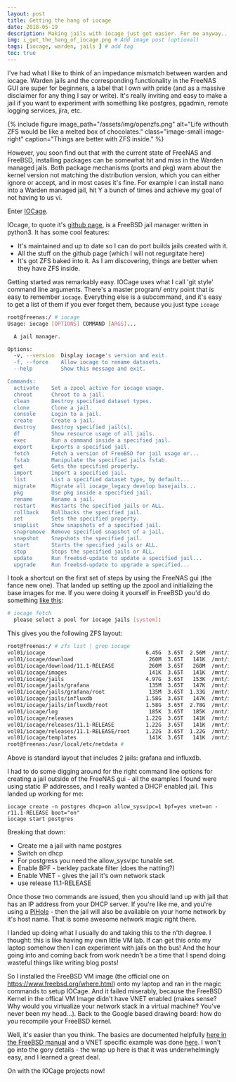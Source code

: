 ```yaml
---
layout: post
title: Getting the hang of iocage
date: 2018-05-19
description: Making jails with iocage just got easier. For me anyway...
img: i_got_the_hang_of_iocage.png # Add image post (optional)
tags: [iocage, warden, jails ] # add tag
toc: true
---
```


I've had what I like to think of an impedance mismatch between warden and iocage. Warden jails and the corresponding functionality in the FreeNAS GUI are super for beginners, a label that I own with pride (and as a massive disclaimer for any thing I say or write). It's really inviting and easy to make a jail if you want to experiment with something like postgres, pgadmin, remote logging services, jira, etc.

{% include figure image_path="/assets/img/openzfs.png" alt="Life withouth ZFS would be like a melted box of chocolates." class="image-small image-right" caption="Things are better with ZFS inside." %}

However, you soon find out that with the current state of FreeNAS and FreeBSD, installing packages can be somewhat hit and miss in the Warden managed jails. Both package mechanisms (ports and pkg) warn about the kernel version not matching the distribution version, which you can either ignore or accept, and in most cases it's fine. For example I can install nano into a Warden managed jail, hit Y a bunch of times and achieve my goal of not having to us vi.

Enter [IOCage](https://doc.freenas.org/11/jails.html#using-iocage).

IOcage, to quote it's [github page](https://github.com/iocage/iocage), is a FreeBSD jail manager written in python3. It has some cool features:
* It's maintained and up to date so I can do port builds jails created with it.
* All the stuff on the github page (which I will not regurgitate here)
* It's got ZFS baked into it. As I am discovering, things are better when they have ZFS inside.

Getting started was remarkably easy. IOCage uses what I call 'git style' command line arguments. There's a master program/ entry point that is easy to remember `iocage`. Everything else is a subcommand, and it's easy to get a list of them if you ever forget them, because you just type `icoage`

```bash
root@freenas:/ # iocage
Usage: iocage [OPTIONS] COMMAND [ARGS]...

  A jail manager.

Options:
  -v, --version  Display iocage's version and exit.
  -f, --force    Allow iocage to rename datasets.
  --help         Show this message and exit.

Commands:
  activate    Set a zpool active for iocage usage.
  chroot      Chroot to a jail.
  clean       Destroy specified dataset types.
  clone       Clone a jail.
  console     Login to a jail.
  create      Create a jail.
  destroy     Destroy specified jail(s).
  df          Show resource usage of all jails.
  exec        Run a command inside a specified jail.
  export      Exports a specified jail.
  fetch       Fetch a version of FreeBSD for jail usage or...
  fstab       Manipulate the specified jails fstab.
  get         Gets the specified property.
  import      Import a specified jail.
  list        List a specified dataset type, by default...
  migrate     Migrate all iocage_legacy develop basejails...
  pkg         Use pkg inside a specified jail.
  rename      Rename a jail.
  restart     Restarts the specified jails or ALL.
  rollback    Rollbacks the specified jail.
  set         Sets the specified property.
  snaplist    Show snapshots of a specified jail.
  snapremove  Remove specified snapshot of a jail.
  snapshot    Snapshots the specified jail.
  start       Starts the specified jails or ALL.
  stop        Stops the specified jails or ALL.
  update      Run freebsd-update to update a specified jail...
  upgrade     Run freebsd-update to upgrade a specified...
```

I took a shortcut on the first set of steps by using the FreeNAS gui (the fance new one). That landed up setting up the zpool and initializing the base images for me. If you were doing it yourself in FreeBSD you'd do something [like this](https://dan.langille.org/2015/03/07/getting-started-with-iocage-for-jails-on-freebsd/):

```bash
# iocage fetch
  please select a pool for iocage jails [system]:

```

This gives you the following ZFS layout:

```bash
root@freenas:/ # zfs list | grep iocage
vol01/iocage                                6.45G  3.65T  2.56M  /mnt/iocage
vol01/iocage/download                        260M  3.65T   141K  /mnt/iocage/download
vol01/iocage/download/11.1-RELEASE           260M  3.65T   260M  /mnt/iocage/download/11.1-RELEASE
vol01/iocage/images                          141K  3.65T   141K  /mnt/iocage/images
vol01/iocage/jails                          4.97G  3.65T   153K  /mnt/iocage/jails
vol01/iocage/jails/grafana                   135M  3.65T   147K  /mnt/iocage/jails/grafana
vol01/iocage/jails/grafana/root              135M  3.65T  1.33G  /mnt/iocage/jails/grafana/root
vol01/iocage/jails/influxdb                 1.58G  3.65T   147K  /mnt/iocage/jails/influxdb
vol01/iocage/jails/influxdb/root            1.58G  3.65T  2.78G  /mnt/iocage/jails/influxdb/root
vol01/iocage/log                             185K  3.65T   185K  /mnt/iocage/log
vol01/iocage/releases                       1.22G  3.65T   141K  /mnt/iocage/releases
vol01/iocage/releases/11.1-RELEASE          1.22G  3.65T   141K  /mnt/iocage/releases/11.1-RELEASE
vol01/iocage/releases/11.1-RELEASE/root     1.22G  3.65T  1.22G  /mnt/iocage/releases/11.1-RELEASE/root
vol01/iocage/templates                       141K  3.65T   141K  /mnt/iocage/templates
root@freenas:/usr/local/etc/netdata #

```

Above is standard layout that includes 2 jails: grafana and influxdb.

I had to do some digging around for the right command line options for creating a jail outside of the FreeNAS gui - all the examples I found were using static IP addresses, and I really wanted a DHCP enabled jail. This landed up working for me:

 ```
iocage create -n postgres dhcp=on allow_sysvipc=1 bpf=yes vnet=on -r11.1-RELEASE boot="on"
iocage start postgres
 ```

Breaking that down:
* Create me a jail with name postgres
* Switch on dhcp
* For postgress you need the allow_sysvipc tunable set.
* Enable BPF - berkley packate filter (does the natting?)
* Enable VNET - gives the jail it's own network stack
* use release 11.1-RELEASE

Once those two commands are issued, then you should land up with jail that has an IP address from your DHCP server. If you're like me, and you're using a [PiHole](https://pi-hole.net/) - then the jail will also be available on your home network by it's host name. That is some awesome network magic right there.

I landed up doing what I usually do and taking this to the n'th degree. I thought: this is like having my own little VM lab. If can get this onto my laptop somehow then I can experiment with jails on the bus! And the hour going into and coming back from work needn't be a time that I spend doing wasteful things like writing blog posts!

So I installed the FreeBSD VM image (the official one on https://www.freebsd.org/where.html) onto my laptop and ran in the magic commands to setup IOCage. And it failed miserably, because the FreeBSD Kernel in the offical VM Image didn't have VNET enabled (makes sense? Why would you virtualize your network stack in a virtual machine? You've never been my head...). Back to the Google based drawing board: how do you recompile your FreeBSD kernel.

Well, it's easier than you think. The basics are documented helpfully [here in the FreeBSD manual](https://www.freebsd.org/doc/handbook/kernelconfig-building.html) and a VNET specific example was done [here](https://gist.github.com/sdebnath/086874c5df8b68e0df69). I won't go into the gory details - the wrap up here is that it was underwhelmingly easy, and I learned a great deal.

On with the IOCage projects now!
